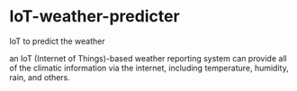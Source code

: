 # IoT-weather-predicter
IoT to predict the weather


an IoT (Internet of Things)-based weather reporting system can provide all of the climatic information via the internet, including temperature, humidity, rain, and others.
